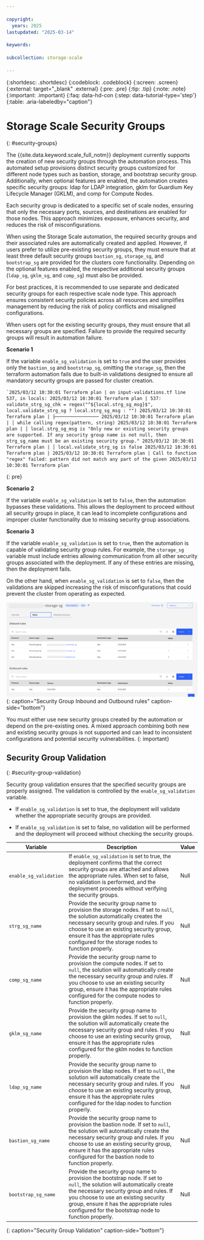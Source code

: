 ```yaml
---

copyright:
  years: 2025
lastupdated: "2025-03-14"

keywords:

subcollection: storage-scale

---
```


{:shortdesc: .shortdesc}
{:codeblock: .codeblock}
{:screen: .screen}
{:external: target="_blank" .external}
{:pre: .pre}
{:tip: .tip}
{:note: .note}
{:important: .important}
{:faq: data-hd-con
{:step: data-tutorial-type='step'}
{:table: .aria-labeledby="caption"}

# Storage Scale Security Groups
{: #security-groups}

The {{site.data.keyword.scale_full_notm}} deployment currently supports the creation of new security groups through the automation process. This automated setup provisions distinct security groups customized for different node types such as bastion, storage, and bootstrap security group. Additionally, when optional features are enabled, the automation creates specific security groups: ldap for LDAP integration, gklm for Guardium Key Lifecycle Manager (GKLM), and comp for Compute Nodes.

Each security group is dedicated to a specific set of scale nodes, ensuring that only the necessary ports, sources, and destinations are enabled for those nodes. This approach minimizes exposure, enhances security, and reduces the risk of misconfigurations.

When using the Storage Scale automation, the required security groups and their associated rules are automatically created and applied. However, if users prefer to utilize pre-existing security groups, they must ensure that at least three default security groups `bastion_sg`, `storage_sg`, and `bootstrap_sg` are provided for the clusters core functionality. Depending on the optional features enabled, the respective additional security groups (`ldap_sg`, `gklm_sg`, and `comp_sg`) must also be provided.

For best practices, it is recommended to use separate and dedicated security groups for each respective scale node type. This approach ensures consistent security policies across all resources and simplifies management by reducing the risk of policy conflicts and misaligned configurations.

When users opt for the existing security groups, they must ensure that all necessary groups are specified. Failure to provide the required security groups will result in automation failure.

**Scenario 1**

If the variable `enable_sg_validation` is set to `true` and the user provides only the `bastion_sg` and `bootstrap_sg`, omitting the `storage_sg`, then the terraform automation fails due to built-in validations designed to ensure all mandatory security groups are passed for cluster creation.

```console
`2025/03/12 10:30:01 Terraform plan | on input-validations.tf line 537, in locals: 2025/03/12 10:30:01 Terraform plan | 537: validate_strg_sg_chk = regex("^${local.strg_sg_msg}$", local.validate_strg_sg ? local.strg_sg_msg : "") 2025/03/12 10:30:01 Terraform plan | ├──────────────── 2025/03/12 10:30:01 Terraform plan | │ while calling regex(pattern, string) 2025/03/12 10:30:01 Terraform plan | │ local.strg_sg_msg is "Only new or existing security groups are supported. If any security group name is not null, then strg_sg_name must be an existing security group." 2025/03/12 10:30:01 Terraform plan | │ local.validate_strg_sg is false 2025/03/12 10:30:01 Terraform plan | 2025/03/12 10:30:01 Terraform plan | Call to function "regex" failed: pattern did not match any part of the given 2025/03/12 10:30:01 Terraform plan`
```
{: pre}

**Scenario 2**

If the variable `enable_sg_validation` is set to `false`, then the automation bypasses these validations. This allows the deployment to proceed without all security groups in place, it can lead to incomplete configurations and improper cluster functionality due to missing security group associations.

**Scenario 3**

If the variable `enable_sg_validation` is set to `true`, then the automation is capable of validating security group rules. For example, the `storage_sg` variable must include entries allowing communication from all other security groups associated with the deployment. If any of these entries are missing, then the deployment fails.

On the other hand, when `enable_sg_validation` is set to `false`, then the validations are skipped increasing the risk of misconfigurations that could prevent the cluster from operating as expected.

![Security Group Rules](images/security-group-rules.png){: caption="Security Group Inbound and Outbound rules" caption-side="bottom"}

You must either use new security groups created by the automation or depend on the pre-existing ones. A mixed approach combining both new and existing security groups is not supported and can lead to inconsistent configurations and potential security vulnerabilities.
{: important}

## Security Group Validation
{: #security-group-validation}

Security group validation ensures that the specified security groups are properly assigned. The validation is controlled by the `enable_sg_validation` variable.

* If `enable_sg_validation` is set to true, the deployment will validate whether the appropriate security groups are provided.

* If `enable_sg_validation` is set to false, no validation will be performed and the deployment will proceed without checking the security groups.

| Variable	|Description	| Value |
|----------|----------|----------|
|`enable_sg_validation`| If `enable_sg_validation` is set to true, the deployment confirms that the correct security groups are attached and allows the appropriate rules. When set to false, no validation is performed, and the deployment proceeds without verifying the security groups. | Null |
|`strg_sg_name`| Provide the security group name to provision the storage nodes. If set to `null`, the solution automatically creates the necessary security group and rules. If you choose to use an existing security group, ensure it has the appropriate rules configured for the storage nodes to function properly. | Null |
|`comp_sg_name`| Provide the security group name to provision the compute nodes. If set to `null`, the solution will automatically create the necessary security group and rules. If you choose to use an existing security group, ensure it has the appropriate rules configured for the compute nodes to function properly. | Null |
|`gklm_sg_name`| Provide the security group name to provision the gklm nodes. If set to `null`, the solution will automatically create the necessary security group and rules. If you choose to use an existing security group, ensure it has the appropriate rules configured for the gklm nodes to function properly. | Null |
|`ldap_sg_name`| Provide the security group name to provision the ldap nodes. If set to `null`, the solution will automatically create the necessary security group and rules. If you choose to use an existing security group, ensure it has the appropriate rules configured for the ldap nodes to function properly. | Null |
|`bastion_sg_name`| Provide the security group name to provision the bastion node. If set to `null`, the solution will automatically create the necessary security group and rules. If you choose to use an existing security group, ensure it has the appropriate rules configured for the bastion node to function properly. | Null |
|`bootstrap_sg_name`| Provide the security group name to provision the bootstrap node. If set to `null`, the solution will automatically create the necessary security group and rules. If you choose to use an existing security group, ensure it has the appropriate rules configured for the bootstrap node to function properly. | Null |
{: caption="Security Group Validation" caption-side="bottom"}
